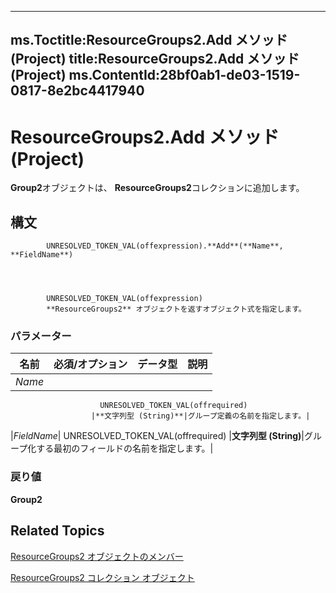 

---
ms.Toctitle:ResourceGroups2.Add メソッド (Project)
title:ResourceGroups2.Add メソッド (Project)
ms.ContentId:28bf0ab1-de03-1519-0817-8e2bc4417940
---
# ResourceGroups2.Add メソッド (Project)




**Group2**オブジェクトは、 **ResourceGroups2**コレクションに追加します。

## 構文

            UNRESOLVED_TOKEN_VAL(offexpression).**Add**(**Name**, **FieldName**)




            UNRESOLVED_TOKEN_VAL(offexpression)
            **ResourceGroups2** オブジェクトを返すオブジェクト式を指定します。

### パラメーター

|**名前**|**必須/オプション**|**データ型**|**説明**|
|---|---|---|---|
|*Name*|
                        UNRESOLVED_TOKEN_VAL(offrequired)
                      |**文字列型 (String)**|グループ定義の名前を指定します。|
|*FieldName*|
                        UNRESOLVED_TOKEN_VAL(offrequired)
                      |**文字列型 (String)**|グループ化する最初のフィールドの名前を指定します。|



### 戻り値
**Group2**





## Related Topics

[ResourceGroups2 オブジェクトのメンバー](4879dc19-4fc4-1975-9f92-515a312661b4.md)

[ResourceGroups2 コレクション オブジェクト](b1328c39-42bc-4e9b-e268-1f308cd7ebb1.md)




